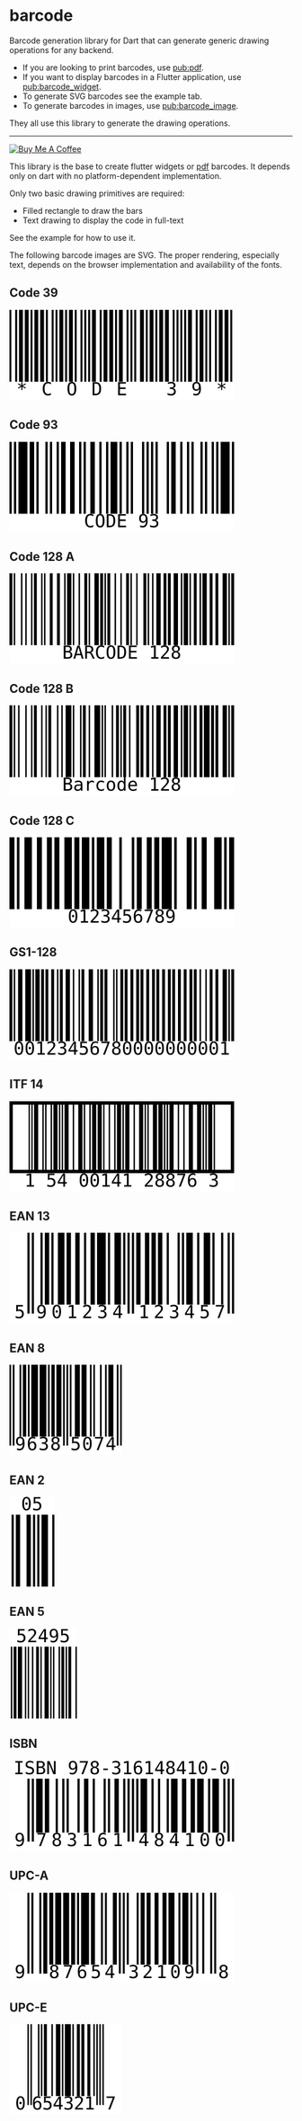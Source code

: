 # barcode

Barcode generation library for Dart that can generate generic drawing operations for any backend.

* If you are looking to print barcodes, use [pub:pdf](https://pub.dev/packages/pdf).
* If you want to display barcodes in a Flutter application, use [pub:barcode_widget](https://pub.dev/packages/barcode_widget).
* To generate SVG barcodes see the example tab.
* To generate barcodes in images, use [pub:barcode_image](https://pub.dev/packages/barcode_image).

They all use this library to generate the drawing operations.

---

[![Buy Me A Coffee](https://bmc-cdn.nyc3.digitaloceanspaces.com/BMC-button-images/custom_images/orange_img.png "Buy Me A Coffee")](https://www.buymeacoffee.com/JORBmbw9h "Buy Me A Coffee")

This library is the base to create flutter widgets or [pdf](https://pub.dev/packages/pdf) barcodes. It depends only on dart with no platform-dependent implementation.

Only two basic drawing primitives are required:

* Filled rectangle to draw the bars
* Text drawing to display the code in full-text

See the example for how to use it.

The following barcode images are SVG. The proper rendering, especially text, depends on the browser implementation and availability of the fonts.

## Code 39

<img alt="CODE 39" src="https://raw.githubusercontent.com/DavBfr/dart_barcode/master/img/code-39.svg?sanitize=true">

## Code 93

<img alt="CODE 93" src="https://raw.githubusercontent.com/DavBfr/dart_barcode/master/img/code-93.svg?sanitize=true">

## Code 128 A

<img alt="CODE 128 A" src="https://raw.githubusercontent.com/DavBfr/dart_barcode/master/img/code-128a.svg?sanitize=true">

## Code 128 B

<img alt="CODE 128 B" src="https://raw.githubusercontent.com/DavBfr/dart_barcode/master/img/code-128b.svg?sanitize=true">

## Code 128 C

<img alt="CODE 128 C" src="https://raw.githubusercontent.com/DavBfr/dart_barcode/master/img/code-128c.svg?sanitize=true">

## GS1-128

<img alt="GS1 128" src="https://raw.githubusercontent.com/DavBfr/dart_barcode/master/img/gs1-128.svg?sanitize=true">

## ITF 14

<img alt="ITF 14" src="https://raw.githubusercontent.com/DavBfr/dart_barcode/master/img/itf-14.svg?sanitize=true">

## EAN 13

<img alt="EAN 13" src="https://raw.githubusercontent.com/DavBfr/dart_barcode/master/img/ean-13.svg?sanitize=true">

## EAN 8

<img alt="EAN 8" src="https://raw.githubusercontent.com/DavBfr/dart_barcode/master/img/ean-8.svg?sanitize=true">

## EAN 2

<img alt="EAN 2" src="https://raw.githubusercontent.com/DavBfr/dart_barcode/master/img/ean-2.svg?sanitize=true">

## EAN 5

<img alt="EAN 5" src="https://raw.githubusercontent.com/DavBfr/dart_barcode/master/img/ean-5.svg?sanitize=true">

## ISBN

<img alt="ISBN" src="https://raw.githubusercontent.com/DavBfr/dart_barcode/master/img/isbn.svg?sanitize=true">

## UPC-A

<img alt="UPC A" src="https://raw.githubusercontent.com/DavBfr/dart_barcode/master/img/upc-a.svg?sanitize=true">

## UPC-E

<img alt="UPC E" src="https://raw.githubusercontent.com/DavBfr/dart_barcode/master/img/upc-e.svg?sanitize=true">
